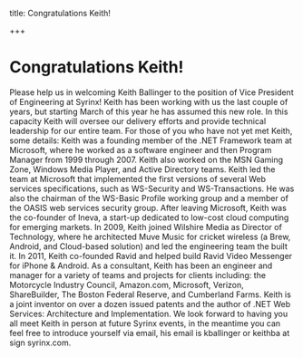 title: Congratulations Keith!

+++


# Congratulations Keith!

Please help us in welcoming Keith Ballinger to the position of Vice President of Engineering at Syrinx! Keith has been working with us the last couple of years, but starting March of this year he has assumed this new role. In this capacity Keith will oversee our delivery efforts and provide technical leadership for our entire team. For those of you who have not yet met Keith, some details: Keith was a founding member of the .NET Framework team at Microsoft, where he worked as a software engineer and then Program Manager from 1999 through 2007. Keith also worked on the MSN Gaming Zone, Windows Media Player, and Active Directory teams. Keith led the team at Microsoft that implemented the first versions of several Web services specifications, such as WS-Security and WS-Transactions. He was also the chairman of the WS-Basic Profile working group and a member of the OASIS web services security group. After leaving Microsoft, Keith was the co-founder of Ineva, a start-up dedicated to low-cost cloud computing for emerging markets. In 2009, Keith joined Wilshire Media as Director of Technology, where he architected Muve Music for cricket wireless (a Brew, Android, and Cloud-based solution) and led the engineering team the built it. In 2011, Keith co-founded Ravid and helped build Ravid Video Messenger for iPhone & Android. As a consultant, Keith has been an engineer and manager for a variety of teams and projects for clients including: the Motorcycle Industry Council, Amazon.com, Microsoft, Verizon, ShareBuilder, The Boston Federal Reserve, and Cumberland Farms. Keith is a joint inventor on over a dozen issued patents and the author of .NET Web Services: Architecture and Implementation. We look forward to having you all meet Keith in person at future Syrinx events, in the meantime you can feel free to introduce yourself via email, his email is kballinger or keithba at sign syrinx.com.
